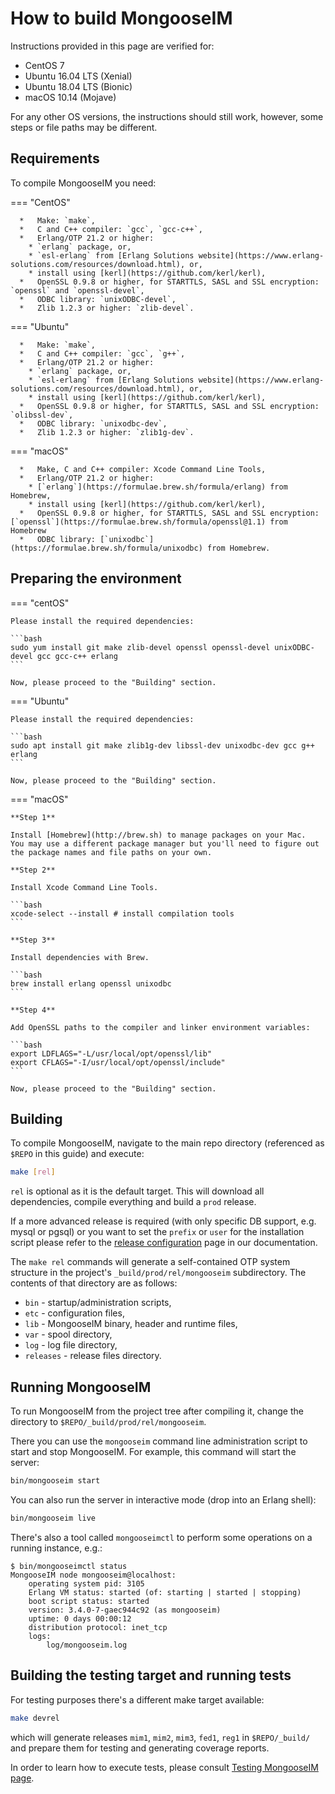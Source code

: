 # How to build MongooseIM

Instructions provided in this page are verified for:

* CentOS 7
* Ubuntu 16.04 LTS (Xenial)
* Ubuntu 18.04 LTS (Bionic)
* macOS 10.14 (Mojave)

For any other OS versions, the instructions should still work, however, some steps or file paths may be different.

## Requirements

To compile MongooseIM you need:

=== "CentOS"

      *   Make: `make`,
      *   C and C++ compiler: `gcc`, `gcc-c++`,
      *   Erlang/OTP 21.2 or higher:
        * `erlang` package, or,
        * `esl-erlang` from [Erlang Solutions website](https://www.erlang-solutions.com/resources/download.html), or,
        * install using [kerl](https://github.com/kerl/kerl),
      *   OpenSSL 0.9.8 or higher, for STARTTLS, SASL and SSL encryption: `openssl` and `openssl-devel`,
      *   ODBC library: `unixODBC-devel`,
      *   Zlib 1.2.3 or higher: `zlib-devel`.
    
=== "Ubuntu"

      *   Make: `make`,
      *   C and C++ compiler: `gcc`, `g++`,
      *   Erlang/OTP 21.2 or higher:
        * `erlang` package, or,
        * `esl-erlang` from [Erlang Solutions website](https://www.erlang-solutions.com/resources/download.html), or,
        * install using [kerl](https://github.com/kerl/kerl),
      *   OpenSSL 0.9.8 or higher, for STARTTLS, SASL and SSL encryption: `olibssl-dev`,
      *   ODBC library: `unixodbc-dev`,
      *   Zlib 1.2.3 or higher: `zlib1g-dev`.

=== "macOS"

      *   Make, C and C++ compiler: Xcode Command Line Tools,
      *   Erlang/OTP 21.2 or higher:
        * [`erlang`](https://formulae.brew.sh/formula/erlang) from Homebrew,
        * install using [kerl](https://github.com/kerl/kerl),
      *   OpenSSL 0.9.8 or higher, for STARTTLS, SASL and SSL encryption: [`openssl`](https://formulae.brew.sh/formula/openssl@1.1) from Homebrew
      *   ODBC library: [`unixodbc`](https://formulae.brew.sh/formula/unixodbc) from Homebrew.

## Preparing the environment

=== "centOS"

    Please install the required dependencies:
    
    ```bash
    sudo yum install git make zlib-devel openssl openssl-devel unixODBC-devel gcc gcc-c++ erlang
    ```
    
    Now, please proceed to the "Building" section.

=== "Ubuntu"

    Please install the required dependencies:
    
    ```bash
    sudo apt install git make zlib1g-dev libssl-dev unixodbc-dev gcc g++ erlang
    ```
    
    Now, please proceed to the "Building" section.

=== "macOS"

    **Step 1**
    
    Install [Homebrew](http://brew.sh) to manage packages on your Mac.
    You may use a different package manager but you'll need to figure out the package names and file paths on your own.
    
    **Step 2**
    
    Install Xcode Command Line Tools.
    
    ```bash
    xcode-select --install # install compilation tools
    ```
    
    **Step 3**
    
    Install dependencies with Brew.
    
    ```bash
    brew install erlang openssl unixodbc
    ```
    
    **Step 4**
    
    Add OpenSSL paths to the compiler and linker environment variables:
    
    ```bash
    export LDFLAGS="-L/usr/local/opt/openssl/lib"
    export CFLAGS="-I/usr/local/opt/openssl/include"
    ```
    
    Now, please proceed to the "Building" section.


## Building

To compile MongooseIM, navigate to the main repo directory (referenced as `$REPO` in this guide) and execute:

```bash
make [rel]
```

`rel` is optional as it is the default target.
This will download all dependencies, compile everything and build a `prod` release.

If a more advanced release is required (with only specific DB support, e.g. mysql or pgsql) or you want to set the `prefix` or `user` for the installation script please refer to the [release configuration](../developers-guide/release_config.md) page in our documentation.

The `make rel` commands will generate a self-contained OTP system structure in the project's `_build/prod/rel/mongooseim` subdirectory.
The contents of that directory are as follows:

*   `bin` - startup/administration scripts,
*   `etc` - configuration files,
*   `lib` - MongooseIM binary, header and runtime files,
*   `var` - spool directory,
*   `log` - log file directory,
*   `releases` - release files directory.

## Running MongooseIM

To run MongooseIM from the project tree after compiling it, change the directory to `$REPO/_build/prod/rel/mongooseim`.

There you can use the `mongooseim` command line administration script to start and stop MongooseIM.
For example, this command will start the server:

```bash
bin/mongooseim start
```

You can also run the server in interactive mode (drop into an Erlang shell):

```bash
bin/mongooseim live
```

There's also a tool called `mongooseimctl` to perform some operations on a running instance, e.g.:

```
$ bin/mongooseimctl status
MongooseIM node mongooseim@localhost:
    operating system pid: 3105
    Erlang VM status: started (of: starting | started | stopping)
    boot script status: started
    version: 3.4.0-7-gaec944c92 (as mongooseim)
    uptime: 0 days 00:00:12
    distribution protocol: inet_tcp
    logs:
        log/mongooseim.log
```

## Building the testing target and running tests

For testing purposes there's a different make target available:

```bash
make devrel
```

which will generate releases `mim1`, `mim2`, `mim3`, `fed1`, `reg1` in `$REPO/_build/` and prepare them for testing and generating coverage reports.

In order to learn how to execute tests, please consult [Testing MongooseIM page](../developers-guide/Testing-MongooseIM.md).
